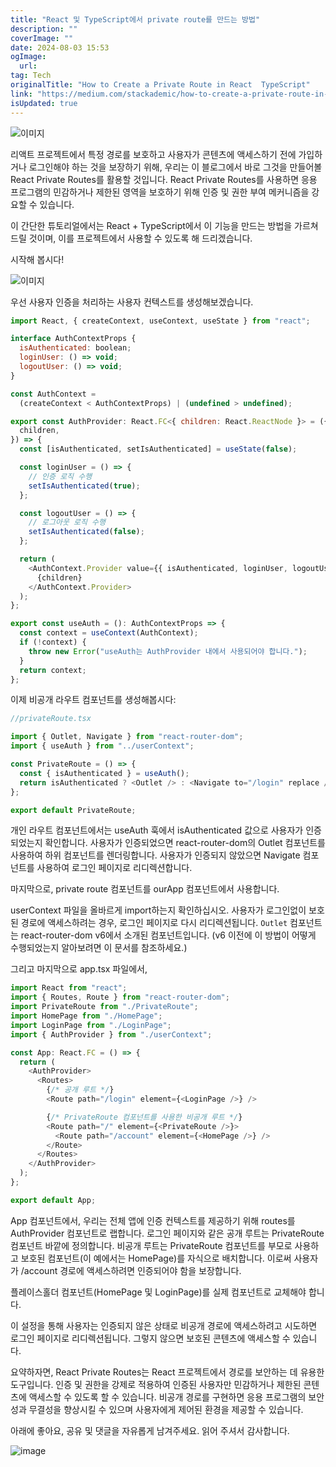 ```yaml
---
title: "React 및 TypeScript에서 private route를 만드는 방법"
description: ""
coverImage: ""
date: 2024-08-03 15:53
ogImage: 
  url: 
tag: Tech
originalTitle: "How to Create a Private Route in React  TypeScript"
link: "https://medium.com/stackademic/how-to-create-a-private-route-in-react-typescript-d43e2b162d46"
isUpdated: true
---
```






![이미지](/assets/img/HowtoCreateaPrivateRouteinReactTypeScript_0.png)

리액트 프로젝트에서 특정 경로를 보호하고 사용자가 콘텐츠에 액세스하기 전에 가입하거나 로그인해야 하는 것을 보장하기 위해, 우리는 이 블로그에서 바로 그것을 만들어볼 React Private Routes를 활용할 것입니다. React Private Routes를 사용하면 응용 프로그램의 민감하거나 제한된 영역을 보호하기 위해 인증 및 권한 부여 메커니즘을 강요할 수 있습니다.

이 간단한 튜토리얼에서는 React + TypeScript에서 이 기능을 만드는 방법을 가르쳐 드릴 것이며, 이를 프로젝트에서 사용할 수 있도록 해 드리겠습니다.

시작해 봅시다!

<div class="content-ad"></div>

![이미지](https://miro.medium.com/v2/resize:fit:620/1*-YT_3SovqaKE7fKo5_8ehw.gif)

우선 사용자 인증을 처리하는 사용자 컨텍스트를 생성해보겠습니다.

```js
import React, { createContext, useContext, useState } from "react";

interface AuthContextProps {
  isAuthenticated: boolean;
  loginUser: () => void;
  logoutUser: () => void;
}

const AuthContext =
  (createContext < AuthContextProps) | (undefined > undefined);

export const AuthProvider: React.FC<{ children: React.ReactNode }> = ({
  children,
}) => {
  const [isAuthenticated, setIsAuthenticated] = useState(false);

  const loginUser = () => {
    // 인증 로직 수행
    setIsAuthenticated(true);
  };

  const logoutUser = () => {
    // 로그아웃 로직 수행
    setIsAuthenticated(false);
  };

  return (
    <AuthContext.Provider value={{ isAuthenticated, loginUser, logoutUser }}>
      {children}
    </AuthContext.Provider>
  );
};

export const useAuth = (): AuthContextProps => {
  const context = useContext(AuthContext);
  if (!context) {
    throw new Error("useAuth는 AuthProvider 내에서 사용되어야 합니다.");
  }
  return context;
};
```

이제 비공개 라우트 컴포넌트를 생성해봅시다:

<div class="content-ad"></div>

```js
//privateRoute.tsx

import { Outlet, Navigate } from "react-router-dom";
import { useAuth } from "../userContext";

const PrivateRoute = () => {
  const { isAuthenticated } = useAuth();
  return isAuthenticated ? <Outlet /> : <Navigate to="/login" replace />;
};

export default PrivateRoute;
```

개인 라우트 컴포넌트에서는 useAuth 훅에서 isAuthenticated 값으로 사용자가 인증되었는지 확인합니다. 사용자가 인증되었으면 react-router-dom의 Outlet 컴포넌트를 사용하여 하위 컴포넌트를 렌더링합니다. 사용자가 인증되지 않았으면 Navigate 컴포넌트를 사용하여 로그인 페이지로 리디렉션합니다.

마지막으로, private route 컴포넌트를 ourApp 컴포넌트에서 사용합니다.

userContext 파일을 올바르게 import하는지 확인하십시오. 사용자가 로그인없이 보호된 경로에 액세스하려는 경우, 로그인 페이지로 다시 리디렉션됩니다. `Outlet` 컴포넌트는 react-router-dom v6에서 소개된 컴포넌트입니다. (v6 이전에 이 방법이 어떻게 수행되었는지 알아보려면 이 문서를 참조하세요.)

<div class="content-ad"></div>

그리고 마지막으로 app.tsx 파일에서,

```js
import React from "react";
import { Routes, Route } from "react-router-dom";
import PrivateRoute from "./PrivateRoute";
import HomePage from "./HomePage";
import LoginPage from "./LoginPage";
import { AuthProvider } from "./userContext";

const App: React.FC = () => {
  return (
    <AuthProvider>
      <Routes>
        {/* 공개 루트 */}
        <Route path="/login" element={<LoginPage />} />

        {/* PrivateRoute 컴포넌트를 사용한 비공개 루트 */}
        <Route path="/" element={<PrivateRoute />}>
          <Route path="/account" element={<HomePage />} />
        </Route>
      </Routes>
    </AuthProvider>
  );
};

export default App;
```

App 컴포넌트에서, 우리는 전체 앱에 인증 컨텍스트를 제공하기 위해 routes를 AuthProvider 컴포넌트로 랩합니다. 로그인 페이지와 같은 공개 루트는 PrivateRoute 컴포넌트 바깥에 정의합니다. 비공개 루트는 PrivateRoute 컴포넌트를 부모로 사용하고 보호된 컴포넌트(이 예에서는 HomePage)를 자식으로 배치합니다. 이로써 사용자가 /account 경로에 액세스하려면 인증되어야 함을 보장합니다.

플레이스홀더 컴포넌트(HomePage 및 LoginPage)를 실제 컴포넌트로 교체해야 합니다.

<div class="content-ad"></div>

이 설정을 통해 사용자는 인증되지 않은 상태로 비공개 경로에 액세스하려고 시도하면 로그인 페이지로 리디렉션됩니다. 그렇지 않으면 보호된 콘텐츠에 액세스할 수 있습니다.

요약하자면, React Private Routes는 React 프로젝트에서 경로를 보안하는 데 유용한 도구입니다. 인증 및 권한을 강제로 적용하여 인증된 사용자만 민감하거나 제한된 콘텐츠에 액세스할 수 있도록 할 수 있습니다. 비공개 경로를 구현하면 응용 프로그램의 보안성과 무결성을 향상시킬 수 있으며 사용자에게 제어된 환경을 제공할 수 있습니다.

아래에 좋아요, 공유 및 댓글을 자유롭게 남겨주세요. 읽어 주셔서 감사합니다.

![image](https://miro.medium.com/v2/resize:fit:996/1*XgO-vcD9WTFom8ivoObb4w.gif)

<div class="content-ad"></div>

